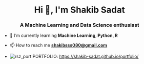 <h1 align="center">Hi 👋, I'm Shakib Sadat</h1>
<h3 align="center">A Machine Learning and Data Science enthusiast</h3>

- 🌱 I’m currently learning **Machine Learning, Python, R**

- 📫 How to reach me **shakibsss080@gmail.com**

- ![rsz_port](https://user-images.githubusercontent.com/62327880/209584204-54abb7b5-057e-4024-b582-f6b7e464867d.png) PORTFOLIO: https://shakib-sadat.github.io/portfolio/



